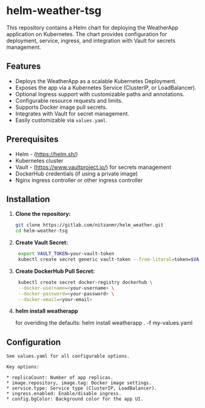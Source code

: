 # helm-weather-tsg

This repository contains a Helm chart for deploying the WeatherApp application on Kubernetes. The chart provides configuration for deployment, service, ingress, and integration with Vault for secrets management.

## Features

- Deploys the WeatherApp as a scalable Kubernetes Deployment.
- Exposes the app via a Kubernetes Service (ClusterIP, or LoadBalancer).
- Optional Ingress support with customizable paths and annotations.
- Configurable resource requests and limits.
- Supports Docker image pull secrets.
- Integrates with Vault for secret management.
- Easily customizable via `values.yaml`.

## Prerequisites

- Helm - (https://helm.sh/)
- Kubernetes cluster
- Vault - (https://www.vaultproject.io/) for secrets management
- DockerHub credentials (if using a private image)
- Nginx ingress controller or other ingress controller

## Installation

1. **Clone the repository:**
   ```sh
   git clone https://gitlab.com/nitzanmr/helm_weather.git
   cd helm-weather-tsg

2. **Create Vault Secret:**
   ```sh
    export VAULT_TOKEN=your-vault-token
    kubectl create secret generic vault-token --from-literal=token=$VAULT_TOKEN

3. **Create DockerHub Pull Secret:**
   ```sh
    kubectl create secret docker-registry dockerhub \
    --docker-username=<your-username> \
    --docker-password=<your-password> \
    --docker-email=<your-email>
4. **helm install weatherapp**

    for overiding the defaults:
    helm install weatherapp . -f my-values.yaml

## Configuration
    See values.yaml for all configurable options.

    Key options:

    * replicaCount: Number of app replicas.
    * image.repository, image.tag: Docker image settings.
    * service.type: Service type (ClusterIP, LoadBalancer).
    * ingress.enabled: Enable/disable ingress.
    * config.bgColor: Background color for the app UI.
